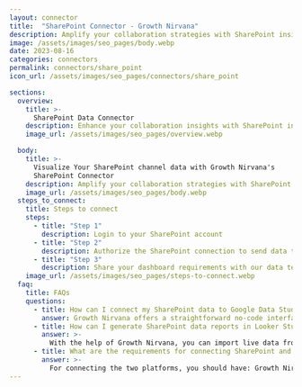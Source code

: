 ```yaml
---
layout: connector
title:  "SharePoint Connector - Growth Nirvana"
description: Amplify your collaboration strategies with SharePoint insights integrated into Looker Studio.
image: /assets/images/seo_pages/body.webp
date: 2023-08-16
categories: connectors
permalink: connectors/share_point
icon_url: /assets/images/seo_pages/connectors/share_point

sections:
  overview:
    title: >-
      SharePoint Data Connector
    description: Enhance your collaboration insights with SharePoint integration. Seamlessly merge collaboration data from SharePoint with Looker Studio's analytical capabilities, unlocking insights that shape document sharing strategies, collaboration patterns, and operational excellence.
    image_url: /assets/images/seo_pages/overview.webp

  body:
    title: >-
      Visualize Your SharePoint channel data with Growth Nirvana's
      SharePoint Connector
    description: Amplify your collaboration strategies with SharePoint insights integrated into Looker Studio.
    image_url: /assets/images/seo_pages/body.webp
  steps_to_connect:
    title: Steps to connect
    steps:
      - title: "Step 1"
        description: Login to your SharePoint account
      - title: "Step 2"
        description: Authorize the SharePoint connection to send data to Growth Nirvana
      - title: "Step 3"
        description: Share your dashboard requirements with our data team. We will build the report for you.
    image_url: /assets/images/seo_pages/steps-to-connect.webp
  faq:
    title: FAQs
    questions:
      - title: How can I connect my SharePoint data to Google Data Studio/Looker Studio?
        answer: Growth Nirvana offers a straightforward no-code interface to connect to SharePoint data sources.
      - title: How can I generate SharePoint data reports in Looker Studio?
        answer: >-
          With the help of Growth Nirvana, you can import live data from SharePoint into Looker Studio. These data can be viewed in charts, tables, and dashboards to generate branded reports that can be shared instantly.
      - title: What are the requirements for connecting SharePoint and Looker Studio?
        answer: >-
          For connecting the two platforms, you should have: Growth Nirvana Account and SharePoint Ads Account
---
```

